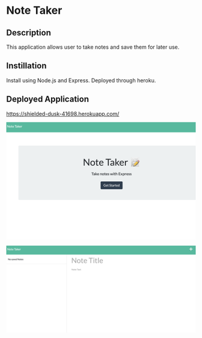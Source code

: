 # Note Taker 

## Description 
This application allows user to take notes and save them for later use. 

## Instillation 
Install using Node.js and Express. Deployed through heroku. 

## Deployed Application 
https://shielded-dusk-41698.herokuapp.com/

![Screenshot](./public/assets/screenshot-1.png)

![Screenshit](./public/assets/screenshot-2.png)

